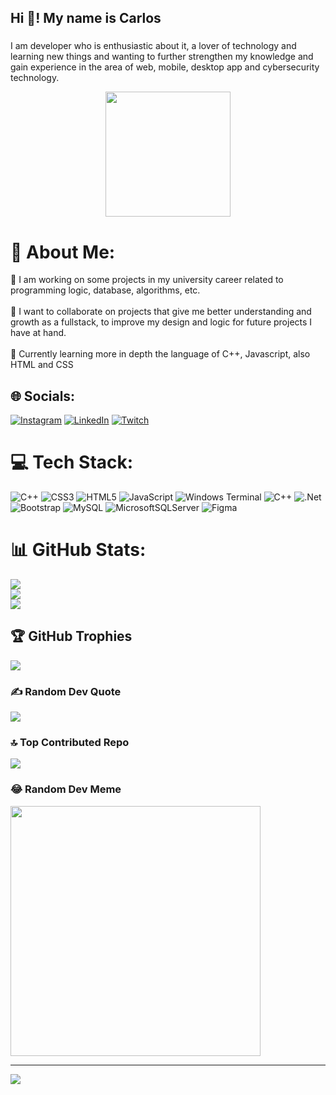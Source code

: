 
<h2 align="left">Hi 👋! My name is Carlos </h2>

###


I am developer who is enthusiastic about it, a lover of technology and learning new things and wanting to further strengthen my knowledge and gain experience in the area of web, mobile, desktop app and cybersecurity technology.

<div align="center">
<img height="200" src="https://media.giphy.com/media/qgQUggAC3Pfv687qPC/giphy.gif"  /> 
</div>


# 💫 About Me:
🔭 I am working on some projects in my university career related to programming logic, database, algorithms, etc.<br><br>👯 I want to collaborate on projects that give me better understanding and growth as a fullstack, to improve my design and logic for future projects I have at hand.<br><br>🌱 Currently learning more in depth the language of C++, Javascript, also HTML and CSS<br>


## 🌐 Socials:
[![Instagram](https://img.shields.io/badge/Instagram-%23E4405F.svg?logo=Instagram&logoColor=white)](https://instagram.com/ikarlangaxz) [![LinkedIn](https://img.shields.io/badge/LinkedIn-%230077B5.svg?logo=linkedin&logoColor=white)](https://linkedin.com/in/carlos-jose-linares-rodriguez-650462b0) [![Twitch](https://img.shields.io/badge/Twitch-%239146FF.svg?logo=Twitch&logoColor=white)](https://twitch.tv/karlangaxz) 

# 💻 Tech Stack:
![C++](https://img.shields.io/badge/c++-%2300599C.svg?style=flat-square&logo=c%2B%2B&logoColor=white) ![CSS3](https://img.shields.io/badge/css3-%231572B6.svg?style=flat-square&logo=css3&logoColor=white) ![HTML5](https://img.shields.io/badge/html5-%23E34F26.svg?style=flat-square&logo=html5&logoColor=white) ![JavaScript](https://img.shields.io/badge/javascript-%23323330.svg?style=flat-square&logo=javascript&logoColor=%23F7DF1E) ![Windows Terminal](https://img.shields.io/badge/Windows%20Terminal-%234D4D4D.svg?style=flat-square&logo=windows-terminal&logoColor=white) ![C++](https://img.shields.io/badge/c++-%2300599C.svg?style=flat-square&logo=c%2B%2B&logoColor=white) ![.Net](https://img.shields.io/badge/.NET-5C2D91?style=flat-square&logo=.net&logoColor=white) ![Bootstrap](https://img.shields.io/badge/bootstrap-%238511FA.svg?style=flat-square&logo=bootstrap&logoColor=white) ![MySQL](https://img.shields.io/badge/mysql-%2300000f.svg?style=flat-square&logo=mysql&logoColor=white) ![MicrosoftSQLServer](https://img.shields.io/badge/Microsoft%20SQL%20Server-CC2927?style=flat-square&logo=microsoft%20sql%20server&logoColor=white) ![Figma](https://img.shields.io/badge/figma-%23F24E1E.svg?style=flat-square&logo=figma&logoColor=white)
# 📊 GitHub Stats:
![](https://github-readme-stats.vercel.app/api?username=KarlangaXZ&theme=dark&hide_border=false&include_all_commits=true&count_private=true)<br/>
![](https://github-readme-streak-stats.herokuapp.com/?user=KarlangaXZ&theme=dark&hide_border=false)<br/>
![](https://github-readme-stats.vercel.app/api/top-langs/?username=KarlangaXZ&theme=dark&hide_border=false&include_all_commits=true&count_private=true&layout=compact)

## 🏆 GitHub Trophies
![](https://github-profile-trophy.vercel.app/?username=KarlangaXZ&theme=matrix&no-frame=false&no-bg=true&margin-w=4)

### ✍️ Random Dev Quote
![](https://quotes-github-readme.vercel.app/api?type=vetical&theme=radical)

### 🔝 Top Contributed Repo
![](https://github-contributor-stats.vercel.app/api?username=KarlangaXZ&limit=5&theme=dark&combine_all_yearly_contributions=true)

### 😂 Random Dev Meme
<img src='https://randommeme-five.vercel.app/' style="height: 400px;"/>

---
[![](https://visitcount.itsvg.in/api?id=KarlangaXZ&icon=3&color=1)](https://visitcount.itsvg.in)

<!-- Proudly created with GPRM ( https://gprm.itsvg.in ) -->
